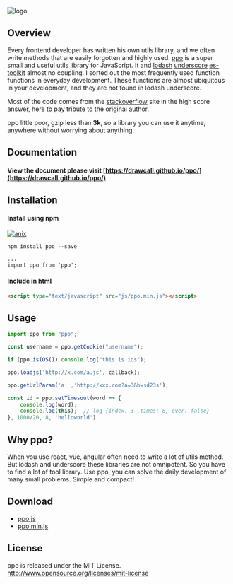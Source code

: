 ![logo](https://drawcall.github.io/ppo/docs/imgs/logo2.png)

## Overview

Every frontend developer has written his own utils library, and we often write methods that are easily forgotten and highly used. [ppo](https://drawcall.github.io/ppo/) is a super small and useful utils library for JavaScript. It and [lodash](https://github.com/lodash/lodash) [underscore](https://github.com/jashkenas/underscore) [es-toolkit](https://github.com/toss/es-toolkit) almost no coupling.
I sorted out the most frequently used function functions in everyday development. These functions are almost ubiquitous in your development, and they are not found in lodash underscore.

Most of the code comes from the [stackoverflow](https://stackoverflow.com/) site in the high score answer, here to pay tribute to the original author.

ppo little poor, gzip less than **3k**, so a library you can use it anytime, anywhere without worrying about anything.

## Documentation

#### View the document please visit [https://drawcall.github.io/ppo/](https://drawcall.github.io/ppo/)

## Installation

#### Install using npm

[![anix](https://nodei.co/npm/ppo.png)](https://npmjs.org/package/ppo)

```shell
npm install ppo --save

...
import ppo from 'ppo';
```

#### Include in html

```html
<script type="text/javascript" src="js/ppo.min.js"></script>
```

## Usage

```javascript
import ppo from "ppo";

const username = ppo.getCookie("username");

if (ppo.isIOS()) console.log("this is ios");

ppo.loadjs('http://x.com/a.js', callback);

ppo.getUrlParam('a' ,'http://xxx.com?a=3&b=sd23s');

const id = ppo.setTimesout(word => { 
    console.log(word); 
    console.log(this);  // log {index: 3 ,times: 8, over: false}  
}, 1000/20, 8, 'helloworld')
```

## Why ppo?

When you use react, vue, angular often need to write a lot of utils method. But lodash and underscore these libraries are not omnipotent. So you have to find a lot of tool library. Use ppo, you can solve the daily development of many small problems. Simple and compact!

## Download

- [ppo.js](https://raw.githubusercontent.com/drawcall/ppo/master/ppo.js)
- [ppo.min.js](https://raw.githubusercontent.com/drawcall/ppo/master/ppo.min.js)

## License

ppo is released under the MIT License. http://www.opensource.org/licenses/mit-license
